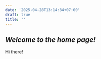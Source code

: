 ```yaml
---
date: '2025-04-28T13:14:34+07:00'
draft: true
title: ''
---
```


*Welcome to the home page!*
---

Hi there!
